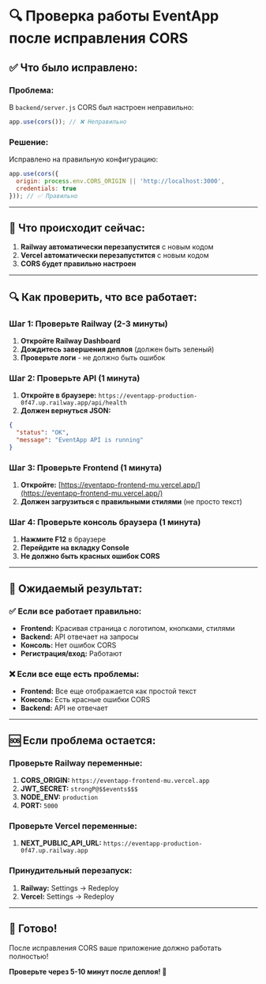 # 🔍 Проверка работы EventApp после исправления CORS

## ✅ **Что было исправлено:**

### **Проблема:**
В `backend/server.js` CORS был настроен неправильно:
```javascript
app.use(cors()); // ❌ Неправильно
```

### **Решение:**
Исправлено на правильную конфигурацию:
```javascript
app.use(cors({
  origin: process.env.CORS_ORIGIN || 'http://localhost:3000',
  credentials: true
})); // ✅ Правильно
```

---

## 🚀 **Что происходит сейчас:**

1. **Railway автоматически перезапустится** с новым кодом
2. **Vercel автоматически перезапустится** с новым кодом
3. **CORS будет правильно настроен**

---

## 🔍 **Как проверить, что все работает:**

### **Шаг 1: Проверьте Railway (2-3 минуты)**
1. **Откройте Railway Dashboard**
2. **Дождитесь завершения деплоя** (должен быть зеленый)
3. **Проверьте логи** - не должно быть ошибок

### **Шаг 2: Проверьте API (1 минута)**
1. **Откройте в браузере:** `https://eventapp-production-0f47.up.railway.app/api/health`
2. **Должен вернуться JSON:**
```json
{
  "status": "OK",
  "message": "EventApp API is running"
}
```

### **Шаг 3: Проверьте Frontend (1 минута)**
1. **Откройте:** [https://eventapp-frontend-mu.vercel.app/](https://eventapp-frontend-mu.vercel.app/)
2. **Должен загрузиться с правильными стилями** (не просто текст)

### **Шаг 4: Проверьте консоль браузера (1 минута)**
1. **Нажмите F12** в браузере
2. **Перейдите на вкладку Console**
3. **Не должно быть красных ошибок CORS**

---

## 🎯 **Ожидаемый результат:**

### **✅ Если все работает правильно:**
- **Frontend:** Красивая страница с логотипом, кнопками, стилями
- **Backend:** API отвечает на запросы
- **Консоль:** Нет ошибок CORS
- **Регистрация/вход:** Работают

### **❌ Если все еще есть проблемы:**
- **Frontend:** Все еще отображается как простой текст
- **Консоль:** Есть красные ошибки CORS
- **Backend:** API не отвечает

---

## 🆘 **Если проблема остается:**

### **Проверьте Railway переменные:**
1. **CORS_ORIGIN:** `https://eventapp-frontend-mu.vercel.app`
2. **JWT_SECRET:** `strongP@$$events$$$`
3. **NODE_ENV:** `production`
4. **PORT:** `5000`

### **Проверьте Vercel переменные:**
1. **NEXT_PUBLIC_API_URL:** `https://eventapp-production-0f47.up.railway.app`

### **Принудительный перезапуск:**
1. **Railway:** Settings → Redeploy
2. **Vercel:** Settings → Redeploy

---

## 🎉 **Готово!**

После исправления CORS ваше приложение должно работать полностью!

**Проверьте через 5-10 минут после деплоя! 🚀**
